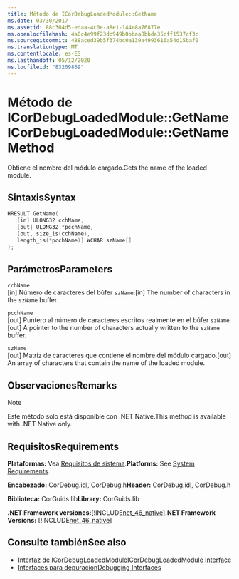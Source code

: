 ```yaml
---
title: Método de ICorDebugLoadedModule::GetName
ms.date: 03/30/2017
ms.assetid: 88c304d5-edaa-4c0e-a8e1-144e8a76877e
ms.openlocfilehash: 4a0c4e99f23dc949b0bbaa8bbda35cff1537cf3c
ms.sourcegitcommit: 488aced39b5f374bc0a139a4993616a54d15baf0
ms.translationtype: MT
ms.contentlocale: es-ES
ms.lasthandoff: 05/12/2020
ms.locfileid: "83209869"
---
```

# <a name="icordebugloadedmodulegetname-method"></a><span data-ttu-id="c42d5-102">Método de ICorDebugLoadedModule::GetName</span><span class="sxs-lookup"><span data-stu-id="c42d5-102">ICorDebugLoadedModule::GetName Method</span></span>
<span data-ttu-id="c42d5-103">Obtiene el nombre del módulo cargado.</span><span class="sxs-lookup"><span data-stu-id="c42d5-103">Gets the name of the loaded module.</span></span>  
  
## <a name="syntax"></a><span data-ttu-id="c42d5-104">Sintaxis</span><span class="sxs-lookup"><span data-stu-id="c42d5-104">Syntax</span></span>  
  
```cpp  
HRESULT GetName(  
   [in] ULONG32 cchName,  
   [out] ULONG32 *pcchName,  
   [out, size_is(cchName),  
   length_is(*pcchName)] WCHAR szName[]  
);  
```  
  
## <a name="parameters"></a><span data-ttu-id="c42d5-105">Parámetros</span><span class="sxs-lookup"><span data-stu-id="c42d5-105">Parameters</span></span>  
 `cchName`  
 <span data-ttu-id="c42d5-106">[in] Número de caracteres del búfer `szName`.</span><span class="sxs-lookup"><span data-stu-id="c42d5-106">[in] The number of characters in the `szName` buffer.</span></span>  
  
 `pcchName`  
 <span data-ttu-id="c42d5-107">[out] Puntero al número de caracteres escritos realmente en el búfer `szName`.</span><span class="sxs-lookup"><span data-stu-id="c42d5-107">[out] A pointer to the number of characters actually written to the `szName` buffer.</span></span>  
  
 `szName`  
 <span data-ttu-id="c42d5-108">[out] Matriz de caracteres que contiene el nombre del módulo cargado.</span><span class="sxs-lookup"><span data-stu-id="c42d5-108">[out] An array of characters that contain the name of the loaded module.</span></span>  
  
## <a name="remarks"></a><span data-ttu-id="c42d5-109">Observaciones</span><span class="sxs-lookup"><span data-stu-id="c42d5-109">Remarks</span></span>  
  
> [!NOTE]
> <span data-ttu-id="c42d5-110">Este método solo está disponible con .NET Native.</span><span class="sxs-lookup"><span data-stu-id="c42d5-110">This method is available with .NET Native only.</span></span>  
  
## <a name="requirements"></a><span data-ttu-id="c42d5-111">Requisitos</span><span class="sxs-lookup"><span data-stu-id="c42d5-111">Requirements</span></span>  
 <span data-ttu-id="c42d5-112">**Plataformas:** Vea [Requisitos de sistema](../../get-started/system-requirements.md).</span><span class="sxs-lookup"><span data-stu-id="c42d5-112">**Platforms:** See [System Requirements](../../get-started/system-requirements.md).</span></span>  
  
 <span data-ttu-id="c42d5-113">**Encabezado:** CorDebug.idl, CorDebug.h</span><span class="sxs-lookup"><span data-stu-id="c42d5-113">**Header:** CorDebug.idl, CorDebug.h</span></span>  
  
 <span data-ttu-id="c42d5-114">**Biblioteca:** CorGuids.lib</span><span class="sxs-lookup"><span data-stu-id="c42d5-114">**Library:** CorGuids.lib</span></span>  
  
 <span data-ttu-id="c42d5-115">**.NET Framework versiones:**[!INCLUDE[net_46_native](../../../../includes/net-46-native-md.md)]</span><span class="sxs-lookup"><span data-stu-id="c42d5-115">**.NET Framework Versions:** [!INCLUDE[net_46_native](../../../../includes/net-46-native-md.md)]</span></span>  
  
## <a name="see-also"></a><span data-ttu-id="c42d5-116">Consulte también</span><span class="sxs-lookup"><span data-stu-id="c42d5-116">See also</span></span>

- [<span data-ttu-id="c42d5-117">Interfaz de ICorDebugLoadedModule</span><span class="sxs-lookup"><span data-stu-id="c42d5-117">ICorDebugLoadedModule Interface</span></span>](icordebugloadedmodule-interface.md)
- [<span data-ttu-id="c42d5-118">Interfaces para depuración</span><span class="sxs-lookup"><span data-stu-id="c42d5-118">Debugging Interfaces</span></span>](debugging-interfaces.md)
